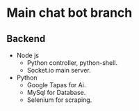 # Main chat bot branch
## Backend

 - Node js
	 - Python controller, python-shell.
	 - Socket.io main server.
 - Python
	- Google Tapas for Ai.
	- MySql for Database.
	- Selenium for scraping.